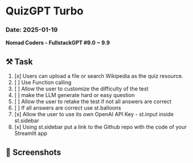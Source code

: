 # QuizGPT Turbo

### Date: 2025-01-19

**Nomad Coders - FullstackGPT #9.0 ~ 9.9**

## ⚒️ Task
1. [x] Users can upload a file or search Wikipedia as the quiz resource.
2. [ ] Use Function calling
3. [ ] Allow the user to customize the difficulty of the test
4. [ ] make the LLM generate hard or easy question
5. [ ] Allow the user to retake the test if not all answers are correct
6. [ ] If all answers are correct use st.balloons
7. [x] Allow the user to use its own OpenAI API Key - st.input inside st.sidebar
8. [x] Using st.sidebar put a link to the Github repo with the code of your Streamlit app

## 📸 Screenshots

